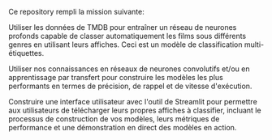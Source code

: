Ce repository rempli la mission suivante:

Utiliser les données de TMDB pour entraîner un réseau de neurones profonds capable de classer automatiquement les films sous différents 
genres en utilisant leurs affiches. Ceci est un modèle de classification multi-étiquettes. 

Utiliser nos connaissances en réseaux de neurones convolutifs et/ou en apprentissage par transfert pour construire les modèles les plus performants en termes de précision, de rappel et de vitesse d'exécution.

Construire une interface utilisateur avec l'outil de Streamlit pour permettre aux utilisateurs de télécharger leurs propres affiches à classifier,  incluant le processus de construction de vos modèles, leurs 
   métriques de performance et une démonstration en direct des modèles en action.
   
